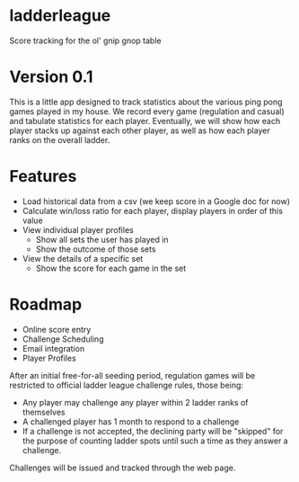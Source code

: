 # ladderleague
Score tracking for the ol' gnip gnop table

Version 0.1
===========

This is a little app designed to track statistics about the various 
ping pong games played in my house. We record every game (regulation 
and casual) and tabulate statistics for each player. Eventually, we will
show how each player stacks up against each other player, as well as how 
each player ranks on the overall ladder.

Features
========
* Load historical data from a csv (we keep score in a Google doc for now)
* Calculate win/loss ratio for each player, display players in order of this value
* View individual player profiles
    * Show all sets the user has played in
    * Show the outcome of those sets
* View the details of a specific set
    * Show the score for each game in the set

Roadmap
=======
* Online score entry
* Challenge Scheduling
* Email integration
* Player Profiles

After an initial free-for-all seeding period, regulation games will be 
restricted to official ladder league challenge rules, those being:
  * Any player may challenge any player within 2 ladder ranks of themselves
  * A challenged player has 1 month to respond to a challenge
  * If a challenge is not accepted, the declining party will be "skipped" for the purpose of counting ladder spots until such a time as they answer a challenge.
  
  Challenges will be issued and tracked through the web page.

